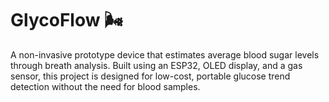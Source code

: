 # GlycoFlow 🌬️
A non-invasive prototype device that estimates average blood sugar levels through breath analysis. Built using an ESP32, OLED display, and a gas sensor, this project is designed for low-cost, portable glucose trend detection without the need for blood samples.
